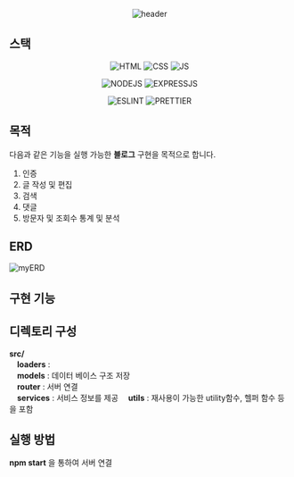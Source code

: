 <div align="center">
  
![header](https://capsule-render.vercel.app/api?text=expressTest)

</div> 

## 스택
<div align="center">

![HTML](https://img.shields.io/badge/HTML5-E34F26?style=for-the-badge&logo=html5&logoColor=white)
![CSS](https://img.shields.io/badge/CSS-239120?&style=for-the-badge&logo=css3&logoColor=white)
![JS](https://img.shields.io/badge/JavaScript-F7DF1E?style=for-the-badge&logo=JavaScript&logoColor=white) 

![NODEJS](https://img.shields.io/badge/Node.js-43853D?style=for-the-badge&logo=node.js&logoColor=white)
![EXPRESSJS](https://img.shields.io/badge/Express.js-404D59?style=for-the-badge&logo=express)

![ESLINT](https://img.shields.io/badge/eslint-3A33D1?style=for-the-badge&logo=eslint&logoColor=white)
![PRETTIER](https://img.shields.io/badge/prettier-1A2C34?style=for-the-badge&logo=prettier&logoColor=F7BA3E)
</div>

## 목적
다음과 같은 기능을 실행 가능한 **블로그** 구현을 목적으로 합니다.
1. 인증
2. 글 작성 및 편집
3. 검색
4. 댓글
5. 방문자 및 조회수 통계 및 분석  

## ERD
![myERD](https://github.com/xEzIxX/expressTest/assets/128362224/46e39480-bd5b-4c69-bdab-4c0c6dacf005)


## 구현 기능


## 디렉토리 구성  
**src/**   
　**loaders** :    
　**models** : 데이터 베이스 구조 저장  
　**router** : 서버 연결   
　**services** : 서비스 정보를 제공
　**utils** : 재사용이 가능한 utility함수, 헬퍼 함수 등을 포함

## 실행 방법
**npm start** 을 통하여 서버 연결
